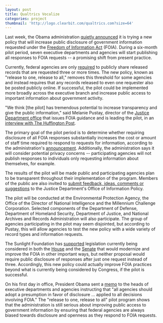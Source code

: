 ```yaml
---
layout: post
title: Qualtrics Vocalize
categories: project
thumbnail: 'http://logo.clearbit.com/qualtrics.com?size=64'
---
```


Last week, the Obama administration [quietly announced](http://www.rcfp.org/browse-media-law-resources/news/federal-agencies-announce-limited-trial-release-one-release-all-foia) it is trying a new policy that will increase public disclosure of government information requested under the [Freedom of Information Act](http://www.gpo.gov/fdsys/pkg/USCODE-2013-title5/html/USCODE-2013-title5-partI-chap5-subchapII-sec552.htm) (FOIA). During a six-month pilot period, seven executive departments and agencies will start publishing all responses to FOIA requests -- a promising shift from present practice.

Currently, federal agencies are only [required](http://www.justice.gov/oip/blog/foia-post-2003-foia-counselor-qa-frequently-requested-records) to publicly share released records that are requested three or more times. The new policy, known as "release to one, release to all," removes this threshold for some agencies and instead requires that any records released to even one requester also be posted publicly online. If successful, the pilot could be implemented more broadly across the executive branch and increase public access to important information about government activity.

"We think [the pilot] has tremendous potential to increase transparency and give the public information," said Melanie Pustay, director of the [Justice Department office](http://www.justice.gov/opa/blog/proactive-disclosure-pilot-launches) that issues FOIA guidance and is leading the pilot, in an [interview with The Huffington Post](http://www.huffingtonpost.com/entry/with-release-to-one-release-to-all-us-pilots-new-freedom-of-information-policy_559f1661e4b05b1d0290135b).

The primary goal of the pilot period is to determine whether requiring disclosure of all FOIA responses substantially increases the cost or amount of staff time required to respond to requests for information, according to the administration's [announcement](http://open.defense.gov/Portals/23/Documents/FOIA%20policy%20pilots.pdf). Additionally, the administration says it will consider potential privacy concerns -- participating agencies will not publish responses to individuals only requesting information about themselves, for example.

The results of the pilot will be made public and participating agencies plan to be transparent throughout their implementation of the program. Members of the public are also invited to [submit feedback, ideas, comments or suggestions](mailto:releasetoall@usdoj.gov) to the Justice Department's Office of Information Policy.

The pilot will be conducted at the Environmental Protection Agency, the Office of the Director of National Intelligence and the Millennium Challenge Corporation. Selected components of the Department of Defense, Department of Homeland Security, Department of Justice, and National Archives and Records Administration will also participate. The group of agencies participating in the pilot may seem disjointed, but according to Pustay, this will allow agencies to test the new policy with a wide variety of record types and information requests.

The Sunlight Foundation has [supported](http://sunlightfoundation.com/blog/2015/02/05/47-groups-rally-around-foia-reform-as-bill-moves-to-senate-floor/) legislation currently being considered in both the [House](https://www.congress.gov/bill/114th-congress/house-bill/653/all-actions) and the [Senate](https://www.congress.gov/bill/114th-congress/senate-bill/337/all-actions) that would modernize and improve the FOIA in other important ways, but neither proposal would require public disclosure of responses after just one request instead of three. Accordingly, this new policy could actually improve FOIA practices beyond what is currently being considered by Congress, if the pilot is successful.

On his first day in office, President Obama sent a [memo](https://www.whitehouse.gov/the_press_office/FreedomofInformationAct) to the heads of executive departments and agencies instructing that "all agencies should adopt a presumption in favor of disclosure ... applied to all decisions involving FOIA." The "release to one, release to all" pilot program shows that the administration is still serious about improving public access to government information by ensuring that federal agencies are always biased towards disclosure and openness as they respond to FOIA requests.
